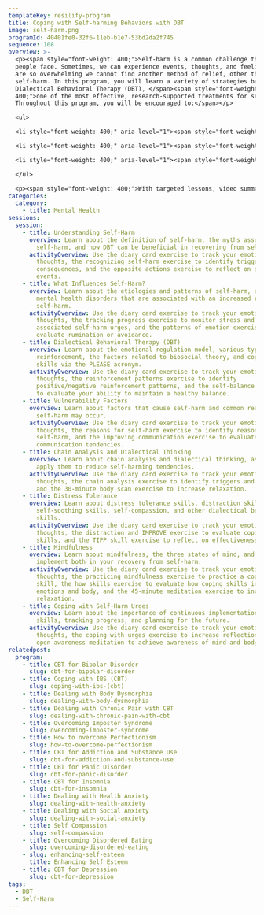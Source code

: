 ```yaml
---
templateKey: resilify-program
title: Coping with Self-harming Behaviors with DBT
image: self-harm.png
programId: 40401fe0-32f6-11eb-b1e7-53bd2da2f745
sequence: 108
overview: >-
  <p><span style="font-weight: 400;">Self-harm is a common challenge that many
  people face. Sometimes, we can experience events, thoughts, and feelings that
  are so overwhelming we cannot find another method of relief, other than
  self-harm. In this program, you will learn a variety of strategies based on
  Dialectical Behavioral Therapy (DBT), </span><span style="font-weight:
  400;">one of the most effective, research-supported treatments for self-harm.
  Throughout this program, you will be encouraged to:</span></p>

  <ul>

  <li style="font-weight: 400;" aria-level="1"><span style="font-weight: 400;">Address the patterns that influence you to self-harm</span></li>

  <li style="font-weight: 400;" aria-level="1"><span style="font-weight: 400;">Increase the coping skills available to you to reduce the likelihood of self-harm</span></li>

  <li style="font-weight: 400;" aria-level="1"><span style="font-weight: 400;">Increase self-compassion and mindfulness techniques to remain grounded</span></li>

  </ul>

  <p><span style="font-weight: 400;">With targeted lessons, video summaries, and interactive activities, Resilify&rsquo;s DBT for Self-Harm program can be beneficial in your journey of recovery.</span></p>
categories:
  category:
    - title: Mental Health
sessions:
  session:
    - title: Understanding Self-Harm
      overview: Learn about the definition of self-harm, the myths associated with
        self-harm, and how DBT can be beneficial in recovering from self-harm.
      activityOverview: Use the diary card exercise to track your emotions and
        thoughts, the recognizing self-harm exercise to identify triggers and
        consequences, and the opposite actions exercise to reflect on self-harm
        events.
    - title: What Influences Self-Harm?
      overview: Learn about the etiologies and patterns of self-harm, as well as
        mental health disorders that are associated with an increased risk of
        self-harm.
      activityOverview: Use the diary card exercise to track your emotions and
        thoughts, the tracking progress exercise to monitor stress and
        associated self-harm urges, and the patterns of emotion exercise to
        evaluate rumination or avoidance.
    - title: Dialectical Behavioral Therapy (DBT)
      overview: Learn about the emotional regulation model, various types of
        reinforcement, the factors related to biosocial theory, and coping
        skills via the PLEASE acronym.
      activityOverview: Use the diary card exercise to track your emotions and
        thoughts, the reinforcement patterns exercise to identify
        positive/negative reinforcement patterns, and the self-balance exercise
        to evaluate your ability to maintain a healthy balance.
    - title: Vulnerability Factors
      overview: Learn about factors that cause self-harm and common reasons why
        self-harm may occur.
      activityOverview: Use the diary card exercise to track your emotions and
        thoughts, the reasons for self-harm exercise to identify reasons for
        self-harm, and the improving communication exercise to evaluate your
        communication tendencies.
    - title: Chain Analysis and Dialectical Thinking
      overview: Learn about chain analysis and dialectical thinking, as well as how to
        apply them to reduce self-harming tendencies.
      activityOverview: Use the diary card exercise to track your emotions and
        thoughts, the chain analysis exercise to identify triggers and links,
        and the 30-minute body scan exercise to increase relaxation.
    - title: Distress Tolerance
      overview: Learn about distress tolerance skills, distraction skills,
        self-soothing skills, self-compassion, and other dialectical behavioral
        skills.
      activityOverview: Use the diary card exercise to track your emotions and
        thoughts, the distraction and IMPROVE exercise to evaluate coping
        skills, and the TIPP skill exercise to reflect on effectiveness.
    - title: Mindfulness
      overview: Learn about mindfulness, the three states of mind, and how to
        implement both in your recovery from self-harm.
      activityOverview: Use the diary card exercise to track your emotions and
        thoughts, the practicing mindfulness exercise to practice a coping
        skill, the how skills exercise to evaluate how coping skills influence
        emotions and body, and the 45-minute meditation exercise to increase
        relaxation.
    - title: Coping with Self-Harm Urges
      overview: Learn about the importance of continuous implementation of coping
        skills, tracking progress, and planning for the future.
      activityOverview: Use the diary card exercise to track your emotions and
        thoughts, the coping with urges exercise to increase reflection, and the
        open awareness meditation to achieve awareness of mind and body.
relatedpost:
  program:
    - title: CBT for Bipolar Disorder
      slug: cbt-for-bipolar-disorder
    - title: Coping with IBS (CBT)
      slug: coping-with-ibs-(cbt)
    - title: Dealing with Body Dysmorphia
      slug: dealing-with-body-dysmorphia
    - title: Dealing with Chronic Pain with CBT
      slug: dealing-with-chronic-pain-with-cbt
    - title: Overcoming Imposter Syndrome
      slug: overcoming-imposter-syndrome
    - title: How to overcome Perfectionism
      slug: how-to-overcome-perfectionism
    - title: CBT for Addiction and Substance Use
      slug: cbt-for-addiction-and-substance-use
    - title: CBT for Panic Disorder
      slug: cbt-for-panic-disorder
    - title: CBT for Insomnia
      slug: cbt-for-insomnia
    - title: Dealing with Health Anxiety
      slug: dealing-with-health-anxiety
    - title: Dealing with Social Anxiety
      slug: dealing-with-social-anxiety
    - title: Self Compassion
      slug: self-compassion
    - title: Overcoming Disordered Eating
      slug: overcoming-disordered-eating
    - slug: enhancing-self-esteem
      title: Enhancing Self Esteem
    - title: CBT for Depression
      slug: cbt-for-depression
tags:
  - DBT
  - Self-Harm
---
```

